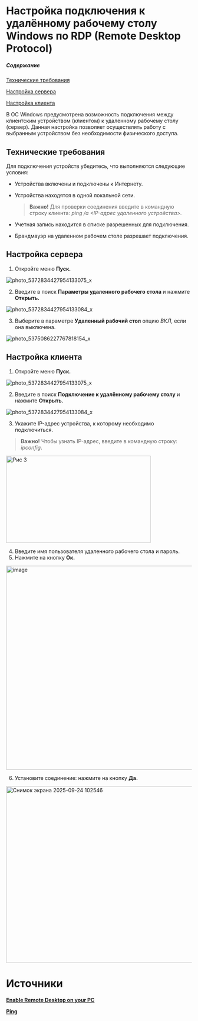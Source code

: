 # Настройка подключения к удалённому рабочему столу Windows по RDP (Remote Desktop Protocol)

##### Содержание
[Технические требования](#prerequisites)

[Настройка сервера](#serversettings)

[Настройка клиента](#clientsettings)

В ОС Windows предусмотрена возможность подключения между клиентским устройством (клиентом) к удаленному рабочему столу (сервер). Данная настройка позволяет осуществлять работу с выбранным устройством без необходимости физического доступа.

<a name="prerequisites"><h2>Технические требования</h2></a>

Для подключения устройств убедитесь, что выполняются следующие условия:
* Устройства включены и подключены к Интернету.
* Устройства находятся в одной локальной сети.

   >__Важно!__ Для проверки соединения введите в командную строку клиента: _ping /a <IP-адрес удаленного устройства>._
   
* Учетная запись находится в списке разрешенных для подключения.
* Брандмауэр на удаленном рабочем столе разрешает подключения.
  
<a name="serversettings"><h2>Настройка сервера</h2></a>

1. Откройте меню __Пуск.__
   
![photo_5372834427954133075_x](https://github.com/user-attachments/assets/c73fd719-8c19-4a6a-bc5d-a48d541a946b) 

2. Введите в поиск __Параметры удаленного рабочего стола__ и нажмите __Открыть.__
   
![photo_5372834427954133084_x](https://github.com/user-attachments/assets/1e49df1a-de47-4465-8e35-6c7d23816b74)
  
3. Выберите в параметре __Удаленный рабочий стол__ опцию _ВКЛ_, если она выключена.

![photo_5375086227767818154_x](https://github.com/user-attachments/assets/7b6e1946-dc35-44d1-bd4a-01bb79514878)

 <a name="clientsettings"><h2>Настройка клиента</h2></a>
 
1. Откройте меню __Пуск.__

<img  alt="photo_5372834427954133075_x" src="https://github.com/user-attachments/assets/c73fd719-8c19-4a6a-bc5d-a48d541a946b">

2. Введите в поиск __Подключение к удалённому рабочему столу__ и нажмите __Открыть.__

![photo_5372834427954133084_x](https://github.com/user-attachments/assets/1e49df1a-de47-4465-8e35-6c7d23816b74)

3. Укажите IP-адрес устройства, к которому необходимо подключиться.
   
>__Важно!__ Чтобы узнать IP-адрес, введите в командную строку: _ipconfig_.
   
<img  width="392" height="236"  alt="Рис 3" src="https://github.com/user-attachments/assets/d7fc6fa8-c701-4126-a8fe-394dfebb5936">

4. Введите имя пользователя удаленного рабочего стола и пароль.
5. Нажмите на кнопку __Ок.__
   
<img width="557" height="552" alt="image" src="https://github.com/user-attachments/assets/a2413abc-91a2-4179-b6b6-d279aa2a92a2">

6. Установите соединение: нажмите на кнопку __Да.__

<img width="511" height="478" alt="Снимок экрана 2025-09-24 102546" src="https://github.com/user-attachments/assets/63113a03-247d-4c00-b35f-4f0bcfe1dae6" />


# Источники
[__Enable Remote Desktop on your PC__](https://learn.microsoft.com/en-us/windows-server/remote/remote-desktop-services/remotepc/remote-desktop-allow-access)

[__Ping__](https://vk.com/away.php?to=https%3A%2F%2Flearn.microsoft.com%2Fru-ru%2Fwindows-server%2Fadministration%2Fwindows-commands%2Fping%23examples&utf=1)
